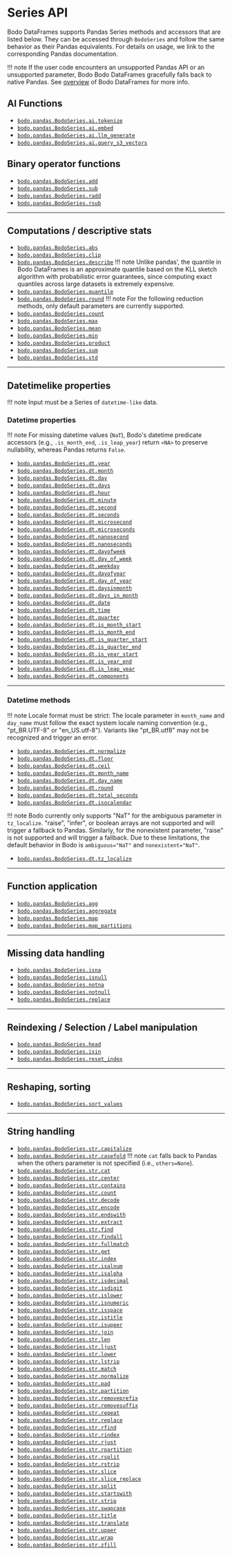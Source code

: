 # Series API
Bodo DataFrames supports Pandas Series methods and accessors that are listed below. They can be accessed through `BodoSeries` and follow the same behavior as their Pandas equivalents. For details on usage, we link to the corresponding Pandas documentation.

!!! note
    If the user code encounters an unsupported Pandas API or an unsupported parameter, Bodo
	 Bodo DataFrames gracefully falls back to native Pandas. See [overview][overview] of
	 Bodo DataFrames for more info.

## AI Functions
- [`bodo.pandas.BodoSeries.ai.tokenize`][bodoseriesaitokenize]
- [`bodo.pandas.BodoSeries.ai.embed`][bodoseriesaiembed]
- [`bodo.pandas.BodoSeries.ai.llm_generate`][bodoseriesaillmgenerate]
- [`bodo.pandas.BodoSeries.ai.query_s3_vectors`][bodoseriesaiquerys3vectors]

## Binary operator functions
- [`bodo.pandas.BodoSeries.add`][bodoseriesadd]
- [`bodo.pandas.BodoSeries.sub`][bodoseriessub]
- [`bodo.pandas.BodoSeries.radd`][bodoseriesradd]
- [`bodo.pandas.BodoSeries.rsub`][bodoseriesrsub]

---

## Computations / descriptive stats
- [`bodo.pandas.BodoSeries.abs`][bodoseriesabs]
- [`bodo.pandas.BodoSeries.clip`][bodoseriesclip]
- [`bodo.pandas.BodoSeries.describe`][bodoseriesdescribe]
!!! note
    Unlike pandas’, the quantile in Bodo DataFrames is an approximate quantile based on the KLL sketch algorithm with probabilistic error guarantees, since computing exact quantiles across large datasets is extremely expensive.
- [`bodo.pandas.BodoSeries.quantile`][bodoseriesquantile]
- [`bodo.pandas.BodoSeries.round`][bodoseriesround]
!!! note
    For the following reduction methods, only default parameters are currently supported.
- [`bodo.pandas.BodoSeries.count`][bodoseriescount]
- [`bodo.pandas.BodoSeries.max`][bodoseriesmax]
- [`bodo.pandas.BodoSeries.mean`][bodoseriesmean]
- [`bodo.pandas.BodoSeries.min`][bodoseriesmin]
- [`bodo.pandas.BodoSeries.product`][bodoseriesproduct]
- [`bodo.pandas.BodoSeries.sum`][bodoseriessum]
- [`bodo.pandas.BodoSeries.std`][bodoseriessum]

---

## Datetimelike properties

!!! note
    Input must be a Series of `datetime-like` data.


### Datetime properties
!!! note
    For missing datetime values (`NaT`), Bodo's datetime predicate accessors (e.g., `.is_month_end`, `.is_leap_year`) return `<NA>` to preserve nullability, whereas Pandas returns `False`.
- [`bodo.pandas.BodoSeries.dt.year`][bodoseriesdtyear]
- [`bodo.pandas.BodoSeries.dt.month`][bodoseriesdtmonth]
- [`bodo.pandas.BodoSeries.dt.day`][bodoseriesdtday]
- [`bodo.pandas.BodoSeries.dt.days`][bodoseriesdtdays]
- [`bodo.pandas.BodoSeries.dt.hour`][bodoseriesdthour]
- [`bodo.pandas.BodoSeries.dt.minute`][bodoseriesdtminute]
- [`bodo.pandas.BodoSeries.dt.second`][bodoseriesdtsecond]
- [`bodo.pandas.BodoSeries.dt.seconds`][bodoseriesdtseconds]
- [`bodo.pandas.BodoSeries.dt.microsecond`][bodoseriesdtmicrosecond]
- [`bodo.pandas.BodoSeries.dt.microseconds`][bodoseriesdtmicroseconds]
- [`bodo.pandas.BodoSeries.dt.nanosecond`][bodoseriesdtnanosecond]
- [`bodo.pandas.BodoSeries.dt.nanoseconds`][bodoseriesdtnanoseconds]
- [`bodo.pandas.BodoSeries.dt.dayofweek`][bodoseriesdtdayofweek]
- [`bodo.pandas.BodoSeries.dt.day_of_week`][bodoseriesdtday_of_week]
- [`bodo.pandas.BodoSeries.dt.weekday`][bodoseriesdtweekday]
- [`bodo.pandas.BodoSeries.dt.dayofyear`][bodoseriesdtdayofyear]
- [`bodo.pandas.BodoSeries.dt.day_of_year`][bodoseriesdtday_of_year]
- [`bodo.pandas.BodoSeries.dt.daysinmonth`][bodoseriesdtdaysinmonth]
- [`bodo.pandas.BodoSeries.dt.days_in_month`][bodoseriesdtdays_in_month]
- [`bodo.pandas.BodoSeries.dt.date`][bodoseriesdtdate]
- [`bodo.pandas.BodoSeries.dt.time`][bodoseriesdttime]
- [`bodo.pandas.BodoSeries.dt.quarter`][bodoseriesdtquarter]
- [`bodo.pandas.BodoSeries.dt.is_month_start`][bodoseriesdtis_month_start]
- [`bodo.pandas.BodoSeries.dt.is_month_end`][bodoseriesdtis_month_end]
- [`bodo.pandas.BodoSeries.dt.is_quarter_start`][bodoseriesdtis_quarter_start]
- [`bodo.pandas.BodoSeries.dt.is_quarter_end`][bodoseriesdtis_quarter_end]
- [`bodo.pandas.BodoSeries.dt.is_year_start`][bodoseriesdtis_year_start]
- [`bodo.pandas.BodoSeries.dt.is_year_end`][bodoseriesdtis_year_end]
- [`bodo.pandas.BodoSeries.dt.is_leap_year`][bodoseriesdtis_leap_year]
- [`bodo.pandas.BodoSeries.dt.components`][bodoseriesdtcomponents]

---

### Datetime methods
!!! note
    Locale format must be strict: The locale parameter in `month_name` and `day_name` must
	follow the exact system locale naming convention (e.g., "pt_BR.UTF-8" or "en_US.utf-8").
	Variants like "pt_BR.utf8" may not be recognized and trigger an error.

- [`bodo.pandas.BodoSeries.dt.normalize`][bodoseriesdtnormalize]
- [`bodo.pandas.BodoSeries.dt.floor`][bodoseriesdtfloor]
- [`bodo.pandas.BodoSeries.dt.ceil`][bodoseriesdtceil]
- [`bodo.pandas.BodoSeries.dt.month_name`][bodoseriesdtmonth_name]
- [`bodo.pandas.BodoSeries.dt.day_name`][bodoseriesdtday_name]
- [`bodo.pandas.BodoSeries.dt.round`][bodoseriesdtround]
- [`bodo.pandas.BodoSeries.dt.total_seconds`][bodoseriesdttotal_seconds]
- [`bodo.pandas.BodoSeries.dt.isocalendar`][bodoseriesdtisocalendar]

!!! note
    Bodo currently only supports "NaT" for the ambiguous parameter in `tz_localize`.
	"raise", "infer", or boolean arrays are not supported and will trigger a fallback to
	Pandas. Similarly, for the nonexistent parameter,
    "raise" is not supported and will trigger a fallback. Due to these limitations, the
	default behavior in Bodo is `ambiguous="NaT"` and `nonexistent="NaT"`.


- [`bodo.pandas.BodoSeries.dt.tz_localize`][bodoseriesdttz_localize]


---

## Function application
- [`bodo.pandas.BodoSeries.agg`][bodoseriesagg]
- [`bodo.pandas.BodoSeries.aggregate`][bodoseriesaggregate]
- [`bodo.pandas.BodoSeries.map`][bodoseriesmap]
- [`bodo.pandas.BodoSeries.map_partitions`][bodoseriesmappartitions]

---

## Missing data handling
- [`bodo.pandas.BodoSeries.isna`][bodoseriesisna]
- [`bodo.pandas.BodoSeries.isnull`][bodoseriesisnull]
- [`bodo.pandas.BodoSeries.notna`][bodoseriesnotna]
- [`bodo.pandas.BodoSeries.notnull`][bodoseriesnotnull]
- [`bodo.pandas.BodoSeries.replace`][bodoseriesreplace]

---

## Reindexing / Selection / Label manipulation
- [`bodo.pandas.BodoSeries.head`][bodoserieshead]
- [`bodo.pandas.BodoSeries.isin`][bodoseriesisin]
- [`bodo.pandas.BodoSeries.reset_index`][bodoseriesresetindex]

---

## Reshaping, sorting
- [`bodo.pandas.BodoSeries.sort_values`][bodoseriessortvalues]

---

## String handling

- [`bodo.pandas.BodoSeries.str.capitalize`][bodoseriesstrcapitalize]
- [`bodo.pandas.BodoSeries.str.casefold`][bodoseriesstrcasefold]
!!! note
    `cat` falls back to Pandas when the others parameter is not specified (i.e., `others=None`).
- [`bodo.pandas.BodoSeries.str.cat`][bodoseriesstrcat]
- [`bodo.pandas.BodoSeries.str.center`][bodoseriesstrcenter]
- [`bodo.pandas.BodoSeries.str.contains`][bodoseriesstrcontains]
- [`bodo.pandas.BodoSeries.str.count`][bodoseriesstrcount]
- [`bodo.pandas.BodoSeries.str.decode`][bodoseriesstrdecode]
- [`bodo.pandas.BodoSeries.str.encode`][bodoseriesstrencode]
- [`bodo.pandas.BodoSeries.str.endswith`][bodoseriesstrendswith]
- [`bodo.pandas.BodoSeries.str.extract`][bodoseriesstrextract]
- [`bodo.pandas.BodoSeries.str.find`][bodoseriesstrfind]
- [`bodo.pandas.BodoSeries.str.findall`][bodoseriesstrfindall]
- [`bodo.pandas.BodoSeries.str.fullmatch`][bodoseriesstrfullmatch]
- [`bodo.pandas.BodoSeries.str.get`][bodoseriesstrget]
- [`bodo.pandas.BodoSeries.str.index`][bodoseriesstrindex]
- [`bodo.pandas.BodoSeries.str.isalnum`][bodoseriesstrisalnum]
- [`bodo.pandas.BodoSeries.str.isalpha`][bodoseriesstrisalpha]
- [`bodo.pandas.BodoSeries.str.isdecimal`][bodoseriesstrisdecimal]
- [`bodo.pandas.BodoSeries.str.isdigit`][bodoseriesstrisdigit]
- [`bodo.pandas.BodoSeries.str.islower`][bodoseriesstrislower]
- [`bodo.pandas.BodoSeries.str.isnumeric`][bodoseriesstrisnumeric]
- [`bodo.pandas.BodoSeries.str.isspace`][bodoseriesstrisspace]
- [`bodo.pandas.BodoSeries.str.istitle`][bodoseriesstristitle]
- [`bodo.pandas.BodoSeries.str.isupper`][bodoseriesstrisupper]
- [`bodo.pandas.BodoSeries.str.join`][bodoseriesstrjoin]
- [`bodo.pandas.BodoSeries.str.len`][bodoseriesstrlen]
- [`bodo.pandas.BodoSeries.str.ljust`][bodoseriesstrljust]
- [`bodo.pandas.BodoSeries.str.lower`][bodoseriesstrlower]
- [`bodo.pandas.BodoSeries.str.lstrip`][bodoseriesstrlstrip]
- [`bodo.pandas.BodoSeries.str.match`][bodoseriesstrmatch]
- [`bodo.pandas.BodoSeries.str.normalize`][bodoseriesstrnormalize]
- [`bodo.pandas.BodoSeries.str.pad`][bodoseriesstrpad]
- [`bodo.pandas.BodoSeries.str.partition`][bodoseriesstrpartition]
- [`bodo.pandas.BodoSeries.str.removeprefix`][bodoseriesstrremoveprefix]
- [`bodo.pandas.BodoSeries.str.removesuffix`][bodoseriesstrremovesuffix]
- [`bodo.pandas.BodoSeries.str.repeat`][bodoseriesstrrepeat]
- [`bodo.pandas.BodoSeries.str.replace`][bodoseriesstrreplace]
- [`bodo.pandas.BodoSeries.str.rfind`][bodoseriesstrrfind]
- [`bodo.pandas.BodoSeries.str.rindex`][bodoseriesstrrindex]
- [`bodo.pandas.BodoSeries.str.rjust`][bodoseriesstrrjust]
- [`bodo.pandas.BodoSeries.str.rpartition`][bodoseriesstrrpartition]
- [`bodo.pandas.BodoSeries.str.rsplit`][bodoseriesstrrsplit]
- [`bodo.pandas.BodoSeries.str.rstrip`][bodoseriesstrrstrip]
- [`bodo.pandas.BodoSeries.str.slice`][bodoseriesstrslice]
- [`bodo.pandas.BodoSeries.str.slice_replace`][bodoseriesstrslicereplace]
- [`bodo.pandas.BodoSeries.str.split`][bodoseriesstrsplit]
- [`bodo.pandas.BodoSeries.str.startswith`][bodoseriesstrstartswith]
- [`bodo.pandas.BodoSeries.str.strip`][bodoseriesstrstrip]
- [`bodo.pandas.BodoSeries.str.swapcase`][bodoseriesstrswapcase]
- [`bodo.pandas.BodoSeries.str.title`][bodoseriesstrtitle]
- [`bodo.pandas.BodoSeries.str.translate`][bodoseriesstrtranslate]
- [`bodo.pandas.BodoSeries.str.upper`][bodoseriesstrupper]
- [`bodo.pandas.BodoSeries.str.wrap`][bodoseriesstrwrap]
- [`bodo.pandas.BodoSeries.str.zfill`][bodoseriesstrzfill]


[bodoserieshead]: ../series/head.md
[bodoseriesmap]: ../series/map.md
[bodoseriesmappartitions]: ../series/map_partitions.md
[bodoseriessortvalues]: ../series/sort_values.md

[overview]: ../index.md/#lazy-evaluation-and-fallback-to-pandas

[bodoseriesaitokenize]: ../series/ai/tokenize.md
[bodoseriesaiembed]: ../series/ai/embed.md
[bodoseriesaillmgenerate]: ../series/ai/llm_generate.md
[bodoseriesaiquerys3vectors]: ../series/ai/query_s3_vectors.md


[bodoseriesstrcapitalize]: https://pandas.pydata.org/docs/reference/api/pandas.Series.str.capitalize.html
[bodoseriesstrcasefold]: https://pandas.pydata.org/docs/reference/api/pandas.Series.str.casefold.html
[bodoseriesstrcenter]: https://pandas.pydata.org/docs/reference/api/pandas.Series.str.center.html
[bodoseriesstrcontains]: https://pandas.pydata.org/docs/reference/api/pandas.Series.str.contains.html
[bodoseriesstrcount]: https://pandas.pydata.org/docs/reference/api/pandas.Series.str.count.html
[bodoseriesstrendswith]: https://pandas.pydata.org/docs/reference/api/pandas.Series.str.endswith.html
[bodoseriesstrfind]: https://pandas.pydata.org/docs/reference/api/pandas.Series.str.find.html
[bodoseriesstrfindall]: https://pandas.pydata.org/docs/reference/api/pandas.Series.str.findall.html
[bodoseriesstrfullmatch]: https://pandas.pydata.org/docs/reference/api/pandas.Series.str.fullmatch.html
[bodoseriesstrget]: https://pandas.pydata.org/docs/reference/api/pandas.Series.str.get.html
[bodoseriesstrindex]: https://pandas.pydata.org/docs/reference/api/pandas.Series.str.index.html
[bodoseriesstrisalnum]: https://pandas.pydata.org/docs/reference/api/pandas.Series.str.isalnum.html
[bodoseriesstrisalpha]: https://pandas.pydata.org/docs/reference/api/pandas.Series.str.isalpha.html
[bodoseriesstrisdecimal]: https://pandas.pydata.org/docs/reference/api/pandas.Series.str.isdecimal.html
[bodoseriesstrisdigit]: https://pandas.pydata.org/docs/reference/api/pandas.Series.str.isdigit.html
[bodoseriesstrislower]: https://pandas.pydata.org/docs/reference/api/pandas.Series.str.islower.html
[bodoseriesstrisnumeric]: https://pandas.pydata.org/docs/reference/api/pandas.Series.str.isnumeric.html
[bodoseriesstrisspace]: https://pandas.pydata.org/docs/reference/api/pandas.Series.str.isspace.html
[bodoseriesstristitle]: https://pandas.pydata.org/docs/reference/api/pandas.Series.str.istitle.html
[bodoseriesstrisupper]: https://pandas.pydata.org/docs/reference/api/pandas.Series.str.isupper.html
[bodoseriesstrlen]: https://pandas.pydata.org/docs/reference/api/pandas.Series.str.len.html
[bodoseriesstrljust]: https://pandas.pydata.org/docs/reference/api/pandas.Series.str.ljust.html
[bodoseriesstrlower]: https://pandas.pydata.org/docs/reference/api/pandas.Series.str.lower.html
[bodoseriesstrlstrip]: https://pandas.pydata.org/docs/reference/api/pandas.Series.str.lstrip.html
[bodoseriesstrmatch]: https://pandas.pydata.org/docs/reference/api/pandas.Series.str.match.html
[bodoseriesstrpad]: https://pandas.pydata.org/docs/reference/api/pandas.Series.str.pad.html
[bodoseriesstrremoveprefix]: https://pandas.pydata.org/docs/reference/api/pandas.Series.str.removeprefix.html
[bodoseriesstrremovesuffix]: https://pandas.pydata.org/docs/reference/api/pandas.Series.str.removesuffix.html
[bodoseriesstrrepeat]: https://pandas.pydata.org/docs/reference/api/pandas.Series.str.repeat.html
[bodoseriesstrreplace]: https://pandas.pydata.org/docs/reference/api/pandas.Series.str.replace.html
[bodoseriesstrrfind]: https://pandas.pydata.org/docs/reference/api/pandas.Series.str.rfind.html
[bodoseriesstrrindex]: https://pandas.pydata.org/docs/reference/api/pandas.Series.str.rindex.html
[bodoseriesstrrjust]: https://pandas.pydata.org/docs/reference/api/pandas.Series.str.rjust.html
[bodoseriesstrrstrip]: https://pandas.pydata.org/docs/reference/api/pandas.Series.str.rstrip.html
[bodoseriesstrslice]: https://pandas.pydata.org/docs/reference/api/pandas.Series.str.slice.html
[bodoseriesstrslicereplace]: https://pandas.pydata.org/docs/reference/api/pandas.Series.str.slice_replace.html
[bodoseriesstrstartswith]: https://pandas.pydata.org/docs/reference/api/pandas.Series.str.startswith.html
[bodoseriesstrstrip]: https://pandas.pydata.org/docs/reference/api/pandas.Series.str.strip.html
[bodoseriesstrswapcase]: https://pandas.pydata.org/docs/reference/api/pandas.Series.str.swapcase.html
[bodoseriesstrtitle]: https://pandas.pydata.org/docs/reference/api/pandas.Series.str.title.html
[bodoseriesstrtranslate]: https://pandas.pydata.org/docs/reference/api/pandas.Series.str.translate.html
[bodoseriesstrupper]: https://pandas.pydata.org/docs/reference/api/pandas.Series.str.upper.html
[bodoseriesstrwrap]: https://pandas.pydata.org/docs/reference/api/pandas.Series.str.wrap.html
[bodoseriesstrzfill]: https://pandas.pydata.org/docs/reference/api/pandas.Series.str.zfill.html


[bodoseriesdtyear]: https://pandas.pydata.org/docs/reference/api/pandas.Series.dt.year.html
[bodoseriesdtmonth]: https://pandas.pydata.org/docs/reference/api/pandas.Series.dt.month.html
[bodoseriesdtday]: https://pandas.pydata.org/docs/reference/api/pandas.Series.dt.day.html
[bodoseriesdthour]: https://pandas.pydata.org/docs/reference/api/pandas.Series.dt.hour.html
[bodoseriesdtminute]: https://pandas.pydata.org/docs/reference/api/pandas.Series.dt.minute.html
[bodoseriesdtsecond]: https://pandas.pydata.org/docs/reference/api/pandas.Series.dt.second.html
[bodoseriesdtmicrosecond]: https://pandas.pydata.org/docs/reference/api/pandas.Series.dt.microsecond.html
[bodoseriesdtnanosecond]: https://pandas.pydata.org/docs/reference/api/pandas.Series.dt.nanosecond.html
[bodoseriesdtdayofweek]: https://pandas.pydata.org/docs/reference/api/pandas.Series.dt.dayofweek.html
[bodoseriesdtday_of_week]: https://pandas.pydata.org/docs/reference/api/pandas.Series.dt.dayofweek.html
[bodoseriesdtweekday]: https://pandas.pydata.org/docs/reference/api/pandas.Series.dt.weekday.html
[bodoseriesdtdayofyear]: https://pandas.pydata.org/docs/reference/api/pandas.Series.dt.dayofyear.html
[bodoseriesdtday_of_year]: https://pandas.pydata.org/docs/reference/api/pandas.Series.dt.dayofyear.html
[bodoseriesdtdays_in_month]: https://pandas.pydata.org/docs/reference/api/pandas.Series.dt.days_in_month.html
[bodoseriesdtquarter]: https://pandas.pydata.org/docs/reference/api/pandas.Series.dt.quarter.html
[bodoseriesdtis_month_start]: https://pandas.pydata.org/docs/reference/api/pandas.Series.dt.is_month_start.html
[bodoseriesdtis_month_end]: https://pandas.pydata.org/docs/reference/api/pandas.Series.dt.is_month_end.html
[bodoseriesdtis_quarter_start]: https://pandas.pydata.org/docs/reference/api/pandas.Series.dt.is_quarter_start.html
[bodoseriesdtis_quarter_end]: https://pandas.pydata.org/docs/reference/api/pandas.Series.dt.is_quarter_end.html
[bodoseriesdtis_year_start]: https://pandas.pydata.org/docs/reference/api/pandas.Series.dt.is_year_start.html
[bodoseriesdtis_year_end]: https://pandas.pydata.org/docs/reference/api/pandas.Series.dt.is_year_end.html
[bodoseriesdtis_leap_year]: https://pandas.pydata.org/docs/reference/api/pandas.Series.dt.is_leap_year.html
[bodoseriesdtdaysinmonth]: https://pandas.pydata.org/docs/reference/api/pandas.Series.dt.daysinmonth.html
[bodoseriesdtdays_in_month]: https://pandas.pydata.org/docs/reference/api/pandas.Series.dt.days_in_month.html
[bodoseriesdtdate]: https://pandas.pydata.org/docs/reference/api/pandas.Series.dt.date.html
[bodoseriesdttime]: https://pandas.pydata.org/docs/reference/api/pandas.Series.dt.time.html

[bodoseriesisin]: https://pandas.pydata.org/docs/reference/api/pandas.Series.isin.html
[bodoseriesnotnull]: https://pandas.pydata.org/docs/reference/api/pandas.Series.notnull.html
[bodoseriesisnull]: https://pandas.pydata.org/docs/reference/api/pandas.Series.isnull.html
[bodoseriesffill]: https://pandas.pydata.org/docs/reference/api/pandas.Series.ffill.html
[bodoseriesbfill]: https://pandas.pydata.org/docs/reference/api/pandas.Series.bfill.html
[bodoseriesreplace]: https://pandas.pydata.org/docs/reference/api/pandas.Series.replace.html
[bodoseriesclip]: https://pandas.pydata.org/docs/reference/api/pandas.Series.clip.html
[bodoseriesabs]: https://pandas.pydata.org/docs/reference/api/pandas.Series.abs.html
[bodoseriesround]: https://pandas.pydata.org/docs/reference/api/pandas.Series.round.html

[bodoseriesdtnormalize]: https://pandas.pydata.org/docs/reference/api/pandas.Series.dt.normalize.html
[bodoseriesdtfloor]: https://pandas.pydata.org/docs/reference/api/pandas.Series.dt.floor.html
[bodoseriesdtceil]: https://pandas.pydata.org/docs/reference/api/pandas.Series.dt.ceil.html
[bodoseriesdtmonth_name]: https://pandas.pydata.org/docs/reference/api/pandas.Series.dt.month_name.html
[bodoseriesdtday_name]: https://pandas.pydata.org/docs/reference/api/pandas.Series.dt.day_name.html
[bodoseriesdtstrftime]: https://pandas.pydata.org/docs/reference/api/pandas.Series.dt.strftime.html
[bodoseriesstrpartition]: https://pandas.pydata.org/docs/reference/api/pandas.Series.str.partition.html
[bodoseriesstrrpartition]: https://pandas.pydata.org/docs/reference/api/pandas.Series.str.rpartition.html
[bodoseriesdtquarter]: https://pandas.pydata.org/docs/reference/api/pandas.Series.dt.quarter.html
[bodoseriesstrnormalize]: https://pandas.pydata.org/docs/reference/api/pandas.Series.str.normalize.html


[bodoseriesstrjoin]: https://pandas.pydata.org/docs/reference/api/pandas.Series.str.join.html
[bodoseriesstrencode]: https://pandas.pydata.org/docs/reference/api/pandas.Series.str.encode.html
[bodoseriesstrdecode]: https://pandas.pydata.org/docs/reference/api/pandas.Series.str.decode.html

[bodoseriesstrcat]: https://pandas.pydata.org/docs/reference/api/pandas.Series.str.cat.html
[bodoseriesstrextract]: https://pandas.pydata.org/docs/reference/api/pandas.Series.str.extract.html
[bodoseriesstrsplit]: https://pandas.pydata.org/docs/reference/api/pandas.Series.str.split.html
[bodoseriesstrrsplit]: https://pandas.pydata.org/docs/reference/api/pandas.Series.str.rsplit.html
[bodoseriesisna]: https://pandas.pydata.org/docs/reference/api/pandas.Series.isna.html
[bodoseriesnotna]: https://pandas.pydata.org/docs/reference/api/pandas.Series.notna.html
[bodoseriesdttotal_seconds]: https://pandas.pydata.org/docs/reference/api/pandas.Series.dt.total_seconds.html

[bodoseriescount]: https://pandas.pydata.org/docs/reference/api/pandas.Series.count.html
[bodoseriesmax]: https://pandas.pydata.org/docs/reference/api/pandas.Series.max.html
[bodoseriesmin]: https://pandas.pydata.org/docs/reference/api/pandas.Series.min.html
[bodoseriesproduct]: https://pandas.pydata.org/docs/reference/api/pandas.Series.product.html
[bodoseriessum]: https://pandas.pydata.org/docs/reference/api/pandas.Series.sum.html

[bodoseriesdtround]: https://pandas.pydata.org/docs/reference/api/pandas.Series.dt.round.html
[bodoseriesdttz_localize]: https://pandas.pydata.org/docs/reference/api/pandas.Series.dt.tz_localize.html


[bodoseriesdtdays]: https://pandas.pydata.org/docs/reference/api/pandas.Series.dt.days.html
[bodoseriesdtseconds]: https://pandas.pydata.org/docs/reference/api/pandas.Series.dt.seconds.html
[bodoseriesdtmicroseconds]: https://pandas.pydata.org/docs/reference/api/pandas.Series.dt.microseconds.html
[bodoseriesdtnanoseconds]: https://pandas.pydata.org/docs/reference/api/pandas.Series.dt.nanoseconds.html

[bodoseriesdtcomponents]: https://pandas.pydata.org/docs/reference/api/pandas.Series.dt.components.html
[bodoseriesdtisocalendar]: https://pandas.pydata.org/docs/reference/api/pandas.Series.dt.isocalendar.html

[bodoseriesagg]: https://pandas.pydata.org/docs/reference/api/pandas.Series.agg.html
[bodoseriesaggregate]: https://pandas.pydata.org/docs/reference/api/pandas.Series.aggregate.html

[bodoseriesdescribe]: https://pandas.pydata.org/docs/reference/api/pandas.Series.describe.html
[bodoseriesmean]: https://pandas.pydata.org/docs/reference/api/pandas.Series.mean.html
[bodoseriesstd]: https://pandas.pydata.org/docs/reference/api/pandas.Series.std.html


[bodoseriesadd]: https://pandas.pydata.org/docs/reference/api/pandas.Series.add.html
[bodoseriessub]: https://pandas.pydata.org/docs/reference/api/pandas.Series.sub.html
[bodoseriesradd]: https://pandas.pydata.org/docs/reference/api/pandas.Series.radd.html
[bodoseriesrsub]: https://pandas.pydata.org/docs/reference/api/pandas.Series.rsub.html

[bodoseriesresetindex]: https://pandas.pydata.org/docs/reference/api/pandas.Series.reset_index.html

[bodoseriesquantile]: https://pandas.pydata.org/docs/reference/api/pandas.Series.quantile.html
